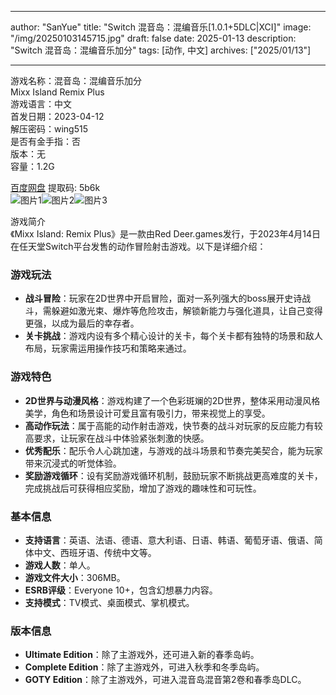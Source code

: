 
---
author: "SanYue"
title: "Switch 混音岛：混编音乐[1.0.1+5DLC|XCI]"
image: "/img/20250103145715.jpg"
draft: false
date: 2025-01-13
description: "Switch 混音岛：混编音乐加分"
tags: [动作, 中文]
archives: ["2025/01/13"]

---

游戏名称：混音岛：混编音乐加分   
Mixx Island Remix Plus    
游戏语言：中文  
首发日期：2023-04-12  
解压密码：wing515  
是否有金手指：否  
版本：无   
容量：1.2G

[百度网盘](https://pan.baidu.com/s/1e3WQpj8JoMDV7wwbfLYQCg) 提取码: 5b6k  
![图片1](/img/78082a.jpg)![图片2](/img/371478.jpg)![图片3](/img/1b8fc5.jpg)  

游戏简介  
《Mixx Island: Remix Plus》是一款由Red Deer.games发行，于2023年4月14日在任天堂Switch平台发售的动作冒险射击游戏。以下是详细介绍：

### 游戏玩法
- **战斗冒险**：玩家在2D世界中开启冒险，面对一系列强大的boss展开史诗战斗，需躲避如激光束、爆炸等危险攻击，解锁新能力与强化道具，让自己变得更强，以成为最后的幸存者。
- **关卡挑战**：游戏内设有多个精心设计的关卡，每个关卡都有独特的场景和敌人布局，玩家需运用操作技巧和策略来通过。

### 游戏特色
- **2D世界与动漫风格**：游戏构建了一个色彩斑斓的2D世界，整体采用动漫风格美学，角色和场景设计可爱且富有吸引力，带来视觉上的享受。
- **高动作玩法**：属于高能的动作射击游戏，快节奏的战斗对玩家的反应能力有较高要求，让玩家在战斗中体验紧张刺激的快感。
- **优秀配乐**：配乐令人心跳加速，与游戏的战斗场景和节奏完美契合，能为玩家带来沉浸式的听觉体验。
- **奖励游戏循环**：设有奖励游戏循环机制，鼓励玩家不断挑战更高难度的关卡，完成挑战后可获得相应奖励，增加了游戏的趣味性和可玩性。

### 基本信息
- **支持语言**：英语、法语、德语、意大利语、日语、韩语、葡萄牙语、俄语、简体中文、西班牙语、传统中文等。
- **游戏人数**：单人。
- **游戏文件大小**：306MB。
- **ESRB评级**：Everyone 10+，包含幻想暴力内容。
- **支持模式**：TV模式、桌面模式、掌机模式。

### 版本信息
- **Ultimate Edition**：除了主游戏外，还可进入新的春季岛屿。
- **Complete Edition**：除了主游戏外，可进入秋季和冬季岛屿。
- **GOTY Edition**：除了主游戏外，可进入混音岛混音第2卷和春季岛DLC。

